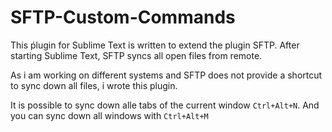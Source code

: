 SFTP-Custom-Commands
====================

This ṕlugin for Sublime Text is written to extend the plugin SFTP. After starting Sublime Text,
SFTP syncs all open files from remote.

As i am working on different systems and SFTP does not provide a shortcut to sync down all files,
i wrote this plugin.

It is possible to sync down alle tabs of the current window `Ctrl+Alt+N`. And you can sync down all windows with `Ctrl+Alt+M`